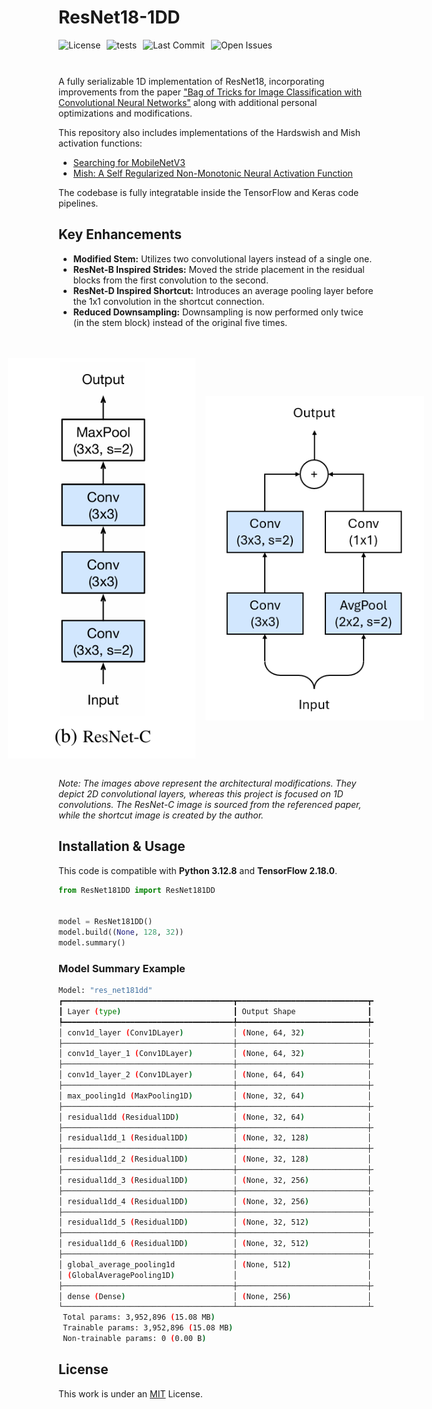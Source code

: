 # ResNet18-1DD
<div style="display: flex; gap: 10px; flex-wrap: wrap; margin-bottom: 10px;">
    <img src="https://img.shields.io/github/license/AliKHaliliT/ResNet18-1DD" alt="License">
    <img src="https://github.com/AliKHaliliT/ResNet18-1DD/actions/workflows/tests.yml/badge.svg" alt="tests">
    <img src="https://img.shields.io/github/last-commit/AliKHaliliT/ResNet18-1DD" alt="Last Commit">
    <img src="https://img.shields.io/github/issues/AliKHaliliT/ResNet18-1DD" alt="Open Issues">
</div>
<br/>

A fully serializable 1D implementation of ResNet18, incorporating improvements from the paper ["Bag of Tricks for Image Classification with Convolutional Neural Networks"](https://arxiv.org/abs/1812.01187) along with additional personal optimizations and modifications.

This repository also includes implementations of the Hardswish and Mish activation functions:

- [Searching for MobileNetV3](https://arxiv.org/abs/1905.02244)
- [Mish: A Self Regularized Non-Monotonic Neural Activation Function](https://arxiv.org/abs/1908.08681)

The codebase is fully integratable inside the TensorFlow and Keras code pipelines.

## Key Enhancements
- **Modified Stem:** Utilizes two convolutional layers instead of a single one.
- **ResNet-B Inspired Strides:** Moved the stride placement in the residual blocks from the first convolution to the second.
- **ResNet-D Inspired Shortcut:** Introduces an average pooling layer before the 1x1 convolution in the shortcut connection.
- **Reduced Downsampling:** Downsampling is now performed only twice (in the stem block) instead of the original five times.

<br/>
<br/>
<div align="center" style="display: flex; justify-content: center; align-items: center;">
    <img src="util_resources/readme/resnet_c.png" alt="ResNet-C image from the paper" style="width:300px; height:auto; margin-right: 16px;">
    <img src="util_resources/readme/shortcut.png" alt="Shortcut image by author" style="width:350px; height:auto;">
</div>
<br/>

*Note: The images above represent the architectural modifications. They depict 2D convolutional layers, whereas this project is focused on 1D convolutions. The ResNet-C image is sourced from the referenced paper, while the shortcut image is created by the author.*

## Installation & Usage
This code is compatible with **Python 3.12.8** and **TensorFlow 2.18.0**.

```python
from ResNet181DD import ResNet181DD


model = ResNet181DD()
model.build((None, 128, 32))
model.summary()
```

### Model Summary Example
```bash
Model: "res_net181dd"
┏━━━━━━━━━━━━━━━━━━━━━━━━━━━━━━━━━━━━━━┳━━━━━━━━━━━━━━━━━━━━━━━━━━━━━┳━━━━━━━━━━━━━━━━━┓
┃ Layer (type)                         ┃ Output Shape                ┃         Param # ┃
┡━━━━━━━━━━━━━━━━━━━━━━━━━━━━━━━━━━━━━━╇━━━━━━━━━━━━━━━━━━━━━━━━━━━━━╇━━━━━━━━━━━━━━━━━┩
│ conv1d_layer (Conv1DLayer)           │ (None, 64, 32)              │           3,072 │
├──────────────────────────────────────┼─────────────────────────────┼─────────────────┤
│ conv1d_layer_1 (Conv1DLayer)         │ (None, 64, 32)              │           3,072 │
├──────────────────────────────────────┼─────────────────────────────┼─────────────────┤
│ conv1d_layer_2 (Conv1DLayer)         │ (None, 64, 64)              │           6,144 │
├──────────────────────────────────────┼─────────────────────────────┼─────────────────┤
│ max_pooling1d (MaxPooling1D)         │ (None, 32, 64)              │               0 │
├──────────────────────────────────────┼─────────────────────────────┼─────────────────┤
│ residual1dd (Residual1DD)            │ (None, 32, 64)              │          24,576 │
├──────────────────────────────────────┼─────────────────────────────┼─────────────────┤
│ residual1dd_1 (Residual1DD)          │ (None, 32, 128)             │          81,920 │
├──────────────────────────────────────┼─────────────────────────────┼─────────────────┤
│ residual1dd_2 (Residual1DD)          │ (None, 32, 128)             │          98,304 │
├──────────────────────────────────────┼─────────────────────────────┼─────────────────┤
│ residual1dd_3 (Residual1DD)          │ (None, 32, 256)             │         327,680 │
├──────────────────────────────────────┼─────────────────────────────┼─────────────────┤
│ residual1dd_4 (Residual1DD)          │ (None, 32, 256)             │         393,216 │
├──────────────────────────────────────┼─────────────────────────────┼─────────────────┤
│ residual1dd_5 (Residual1DD)          │ (None, 32, 512)             │       1,310,720 │
├──────────────────────────────────────┼─────────────────────────────┼─────────────────┤
│ residual1dd_6 (Residual1DD)          │ (None, 32, 512)             │       1,572,864 │
├──────────────────────────────────────┼─────────────────────────────┼─────────────────┤
│ global_average_pooling1d             │ (None, 512)                 │               0 │
│ (GlobalAveragePooling1D)             │                             │                 │
├──────────────────────────────────────┼─────────────────────────────┼─────────────────┤
│ dense (Dense)                        │ (None, 256)                 │         131,328 │
└──────────────────────────────────────┴─────────────────────────────┴─────────────────┘
 Total params: 3,952,896 (15.08 MB)
 Trainable params: 3,952,896 (15.08 MB)
 Non-trainable params: 0 (0.00 B)
```

## License
This work is under an [MIT](https://choosealicense.com/licenses/mit/) License.